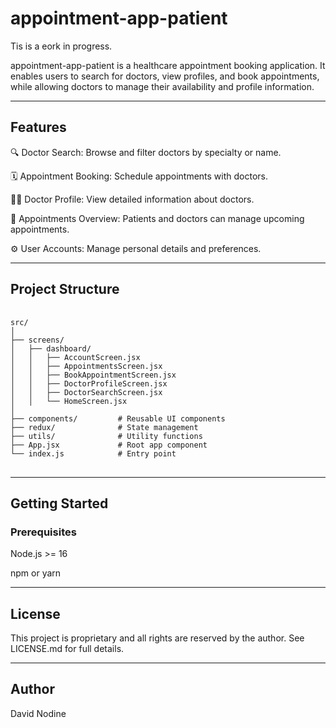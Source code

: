 # appointment-app-patient

Tis is a eork in progress.

appointment-app-patient is a healthcare appointment booking application. It enables users to search for doctors, view profiles, and book appointments, while allowing doctors to manage their availability and profile information.

---

## Features

🔍 Doctor Search: Browse and filter doctors by specialty or name.

🗓 Appointment Booking: Schedule appointments with doctors.

👨‍⚕️ Doctor Profile: View detailed information about doctors.

📆 Appointments Overview: Patients and doctors can manage upcoming appointments.

⚙️ User Accounts: Manage personal details and preferences.

---

## Project Structure

<pre> <code>
src/
│
├── screens/
│   ├── dashboard/
│   │   ├── AccountScreen.jsx
│   │   ├── AppointmentsScreen.jsx
│   │   ├── BookAppointmentScreen.jsx
│   │   ├── DoctorProfileScreen.jsx
│   │   ├── DoctorSearchScreen.jsx
│   │   └── HomeScreen.jsx
│
├── components/         # Reusable UI components
├── redux/              # State management
├── utils/              # Utility functions
├── App.jsx             # Root app component
└── index.js            # Entry point
</code> </pre>

---

## Getting Started

### Prerequisites

Node.js >= 16

npm or yarn

---

## License

This project is proprietary and all rights are reserved by the author.
See LICENSE.md for full details.

---

## Author

David Nodine
